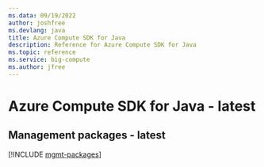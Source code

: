 ```yaml
---
ms.data: 09/19/2022
author: joshfree
ms.devlang: java
title: Azure Compute SDK for Java
description: Reference for Azure Compute SDK for Java
ms.topic: reference
ms.service: big-compute
ms.author: jfree
---
```

# Azure Compute SDK for Java - latest

## Management packages - latest
[!INCLUDE [mgmt-packages](compute-mgmt-index.md)]
